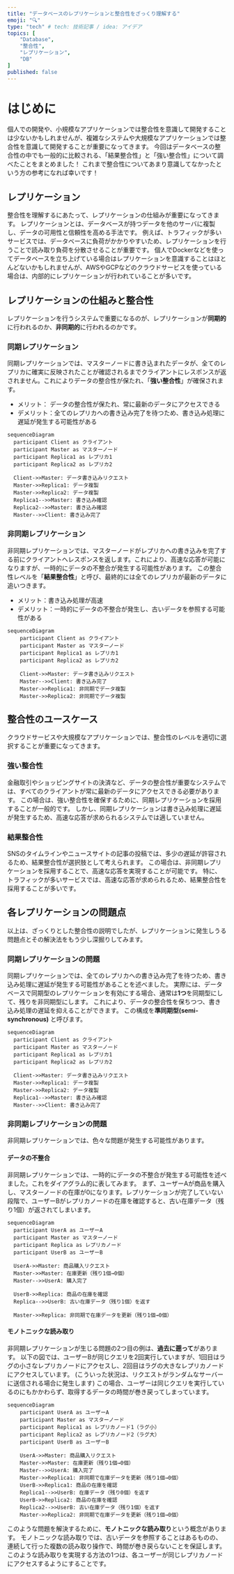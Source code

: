 ```yaml
---
title: "データベースのレプリケーションと整合性をざっくり理解する"
emoji: "🔍"
type: "tech" # tech: 技術記事 / idea: アイデア
topics: [
    "Database",
    "整合性",
    "レプリケーション",
    "DB"
]
published: false
---
```


# はじめに
個人での開発や、小規模なアプリケーションでは整合性を意識して開発することは少ないかもしれませんが、複雑なシステムや大規模なアプリケーションでは整合性を意識して開発することが重要になってきます。
今回はデータベースの整合性の中でも一般的に比較される、「結果整合性」と「強い整合性」について調べたことをまとめました！
これまで整合性についてあまり意識してなかったという方の参考になれば幸いです！

## レプリケーション
整合性を理解するにあたって、レプリケーションの仕組みが重要になってきます。
レプリケーションとは、データベースが持つデータを他のサーバに複製し、データの可用性と信頼性を高める手法です。
例えば、トラフィックが多いサービスでは、データベースに負荷がかかりやすいため、レプリケーションを行うことで読み取り負荷を分散させることが重要です。
個人でDockerなどを使ってデータベースを立ち上げている場合はレプリケーションを意識することはほとんどないかもしれませんが、AWSやGCPなどのクラウドサービスを使っている場合は、内部的にレプリケーションが行われていることが多いです。

## レプリケーションの仕組みと整合性
レプリケーションを行うシステムで重要になるのが、レプリケーションが**同期的**に行われるのか、**非同期的**に行われるのかです。
### 同期レプリケーション
同期レプリケーションでは、マスターノードに書き込まれたデータが、全てのレプリカに確実に反映されたことが確認されるまでクライアントにレスポンスが返されません。これによりデータの整合性が保たれ、「**強い整合性**」が確保されます。
- メリット： データの整合性が保たれ、常に最新のデータにアクセスできる
- デメリット：全てのレプリカへの書き込み完了を待つため、書き込み処理に遅延が発生する可能性がある
```mermaid
sequenceDiagram
  participant Client as クライアント
  participant Master as マスターノード
  participant Replica1 as レプリカ1
  participant Replica2 as レプリカ2

  Client->>Master: データ書き込みリクエスト
  Master->>Replica1: データ複製
  Master->>Replica2: データ複製
  Replica1-->>Master: 書き込み確認
  Replica2-->>Master: 書き込み確認
  Master-->>Client: 書き込み完了
```
### 非同期レプリケーション
非同期レプリケーションでは、マスターノードがレプリカへの書き込みを完了する前にクライアントへレスポンスを返します。これにより、高速な応答が可能になりますが、一時的にデータの不整合が発生する可能性があります。
この整合性レベルを「**結果整合性**」と呼び、最終的には全てのレプリカが最新のデータに追いつきます。
- メリット：書き込み処理が高速
- デメリット：一時的にデータの不整合が発生し、古いデータを参照する可能性がある

```mermaid
sequenceDiagram
    participant Client as クライアント
    participant Master as マスターノード
    participant Replica1 as レプリカ1
    participant Replica2 as レプリカ2

    Client->>Master: データ書き込みリクエスト
    Master-->>Client: 書き込み完了
    Master->>Replica1: 非同期でデータ複製
    Master->>Replica2: 非同期でデータ複製
```

## 整合性のユースケース
クラウドサービスや大規模なアプリケーションでは、整合性のレベルを適切に選択することが重要になってきます。
### 強い整合性
金融取引やショッピングサイトの決済など、データの整合性が重要なシステムでは、すべてのクライアントが常に最新のデータにアクセスできる必要があります。
この場合は、強い整合性を確保するために、同期レプリケーションを採用することが一般的です。
しかし、同期レプリケーションは書き込み処理に遅延が発生するため、高速な応答が求められるシステムでは適していません。

### 結果整合性
SNSのタイムラインやニュースサイトの記事の投稿では、多少の遅延が許容されるため、結果整合性が選択肢として考えられます。
この場合は、非同期レプリケーションを採用することで、高速な応答を実現することが可能です。
特に、トラフィックが多いサービスでは、高速な応答が求められるため、結果整合性を採用することが多いです。

## 各レプリケーションの問題点
以上は、ざっくりとした整合性の説明でしたが、レプリケーションに発生しうる問題点とその解決法をもう少し深掘りしてみます。
### 同期レプリケーションの問題
同期レプリケーションでは、全てのレプリカへの書き込み完了を待つため、書き込み処理に遅延が発生する可能性があることを述べました。
実際には、データベースで同期型のレプリケーションを有効にする場合、通常は**1つ**を同期型にして、残りを非同期型にします。
これにより、データの整合性を保ちつつ、書き込み処理の遅延を抑えることができます。
この構成を**準同期型(semi-synchronous)** と呼びます。

```mermaid
sequenceDiagram
  participant Client as クライアント
  participant Master as マスターノード
  participant Replica1 as レプリカ1
  participant Replica2 as レプリカ2

  Client->>Master: データ書き込みリクエスト
  Master->>Replica1: データ複製
  Master->>Replica2: データ複製
  Replica1-->>Master: 書き込み確認
  Master-->>Client: 書き込み完了
```

### 非同期レプリケーションの問題
非同期レプリケーションでは、色々な問題が発生する可能性があります。
#### データの不整合
非同期レプリケーションでは、一時的にデータの不整合が発生する可能性を述べました。これをダイアグラム的に表してみます。
まず、ユーザーAが商品を購入し、マスターノードの在庫が0になります。レプリケーションが完了していない段階で、ユーザーBがレプリカノードの在庫を確認すると、古い在庫データ（残り1個）が返されてしまいます。
```mermaid
sequenceDiagram
  participant UserA as ユーザーA
  participant Master as マスターノード
  participant Replica as レプリカノード
  participant UserB as ユーザーB

  UserA->>Master: 商品購入リクエスト
  Master->>Master: 在庫更新（残り1個→0個）
  Master-->>UserA: 購入完了
  
  UserB->>Replica: 商品の在庫を確認
  Replica-->>UserB: 古い在庫データ（残り1個）を返す

  Master->>Replica: 非同期で在庫データを更新（残り1個→0個）
```
#### モノトニックな読み取り
非同期レプリケーションが生じる問題の2つ目の例は、**過去に遡って**があります。
以下の図では、ユーザーBが同じクエリを2回実行していますが、1回目はラグの小さなレプリカノードにアクセスし、2回目はラグの大きなレプリカノードにアクセスしています。
(こういった状況は、リクエストがランダムなサーバーに送信される場合に発生します)
この場合、ユーザーは同じクエリを実行しているのにもかかわらず、取得するデータの時間が巻き戻ってしまっています。
```mermaid
sequenceDiagram
    participant UserA as ユーザーA
    participant Master as マスターノード
    participant Replica1 as レプリカノード1（ラグ小）
    participant Replica2 as レプリカノード2（ラグ大）
    participant UserB as ユーザーB
    
    UserA->>Master: 商品購入リクエスト
    Master->>Master: 在庫更新（残り1個→0個）
    Master-->>UserA: 購入完了
    Master->>Replica1: 非同期で在庫データを更新（残り1個→0個）
    UserB->>Replica1: 商品の在庫を確認
    Replica1-->>UserB: 在庫データ（残り0個）を返す
    UserB->>Replica2: 商品の在庫を確認
    Replica2-->>UserB: 古い在庫データ（残り1個）を返す
    Master->>Replica2: 非同期で在庫データを更新（残り1個→0個）
```
このような問題を解決するために、**モノトニックな読み取り**という概念があります。
モノトニックな読み取りでは、古いデータを参照することはあるものの、連続して行った複数の読み取り操作で、時間が巻き戻らないことを保証します。
このような読み取りを実現する方法の1つは、各ユーザーが同じレプリカノードにアクセスするようにすることです。
